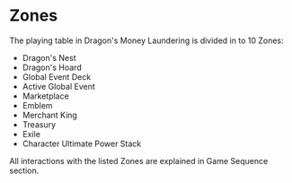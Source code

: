 # Zones

The playing table in Dragon's Money Laundering is divided in to 10 Zones:

* Dragon's Nest
* Dragon's Hoard
* Global Event Deck
* Active Global Event
* Marketplace
* Emblem
* Merchant King
* Treasury
* Exile
* Character Ultimate Power Stack

All interactions with the listed Zones are explained in Game Sequence section.
